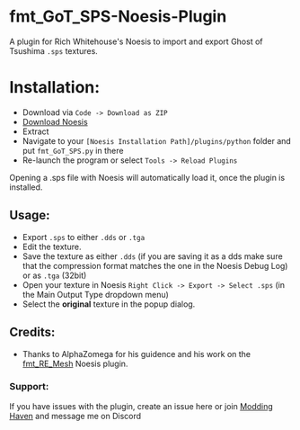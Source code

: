 # fmt_GoT_SPS-Noesis-Plugin
A plugin for Rich Whitehouse's Noesis to import and export Ghost of Tsushima `.sps` textures.

# Installation:
- Download via `Code -> Download as ZIP`
- [Download Noesis](https://www.richwhitehouse.com/index.php?content=inc_projects.php&showproject=91)
- Extract
- Navigate to your `[Noesis Installation Path]/plugins/python` folder and put `fmt_GoT_SPS.py` in there
- Re-launch the program or select `Tools -> Reload Plugins`

Opening a .sps file with Noesis will automatically load it, once the plugin is installed.

## Usage:
- Export `.sps` to either `.dds` or `.tga`
- Edit the texture.
- Save the texture as either `.dds` (if you are saving it as a dds make sure that the compression format matches the one in the Noesis Debug Log) or as `.tga` (32bit)
- Open your texture in Noesis `Right Click -> Export -> Select .sps` (in the Main Output Type dropdown menu)
- Select the **original** texture in the popup dialog.

## Credits:
- Thanks to AlphaZomega for his guidence and his work on the [fmt_RE_Mesh](https://github.com/alphazolam/fmt_RE_MESH-Noesis-Plugin) Noesis plugin.
### Support:
If you have issues with the plugin, create an issue here or join [Modding Haven](https://discord.gg/modding-haven-718224210270617702) and message me on Discord
